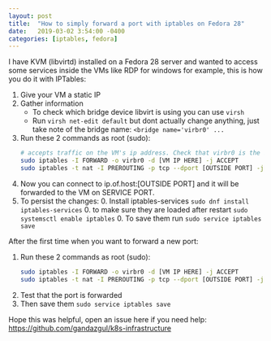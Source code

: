 ```yaml
---
layout: post
title:  "How to simply forward a port with iptables on Fedora 28"
date:   2019-03-02 3:54:00 -0400
categories: [iptables, fedora]
---
```


I have KVM (libvirtd) installed on a Fedora 28 server and wanted to access some services inside the VMs like RDP for 
windows for example, this is how you do it with IPTables: 

1. Give your VM a static IP
2. Gather information
    * To check which bridge device libvirt is using you can use `virsh`
    * Run `virsh net-edit default` but dont actually change anything, just take note of the bridge name:
    `<bridge name='virbr0' ...`
3. Run these 2 commands as root (sudo): 
    ```bash
    # accepts traffic on the VM's ip address. Check that virbr0 is the bridge installed by libvirt it could be different for you.
    sudo iptables -I FORWARD -o virbr0 -d [VM IP HERE] -j ACCEPT
    sudo iptables -t nat -I PREROUTING -p tcp --dport [OUTSIDE PORT] -j DNAT --to [VM IP]:[SERVICE PORT]
    ```
4. Now you can connect to ip.of.host:[OUTSIDE PORT] and it will be forwarded to the VM on SERVICE PORT.
5. To persist the changes:
    0. Install iptables-services `sudo dnf install iptables-services` 
    0. to make sure they are loaded after restart `sudo systemsctl enable iptables`
    0. To save them run `sudo service iptables save`


After the first time when you want to forward a new port:

1. Run these 2 commands as root (sudo): 
   ```bash
   sudo iptables -I FORWARD -o virbr0 -d [VM IP HERE] -j ACCEPT
   sudo iptables -t nat -I PREROUTING -p tcp --dport [OUTSIDE PORT] -j DNAT --to [VM IP]:[SERVICE PORT]
   ```
2. Test that the port is forwarded
3. Then save them `sudo service iptables save`

Hope this was helpful, open an issue here if you need help: https://github.com/gandazgul/k8s-infrastructure

